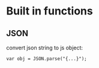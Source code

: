 # Built in functions

## JSON

convert json string to js object:

```
var obj = JSON.parse("{...}");
```
